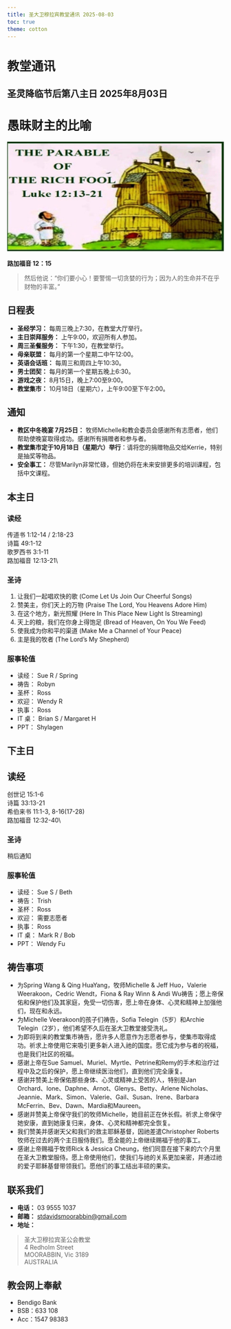 ```yaml
---
title: 圣大卫穆拉宾教堂通讯 2025-08-03
toc: true
theme: cotton
---
```




# 教堂通讯



## 圣灵降临节后第八主日 2025年8月03日

# 愚昧财主的比喻

![愚昧财主的比喻](./img/img20250803.jpg)

**路加福音 12：15**
> 然后他说：“你们要小心！要警惕一切贪婪的行为；因为人的生命并不在乎财物的丰富。”

## 日程表

* **圣经学习：** 每周三晚上7:30，在教堂大厅举行。
* **主日崇拜服务：** 上午9:00，欢迎所有人参加。
* **周三圣餐服务：** 下午1:30，在教堂举行。
* **母亲联盟：** 每月的第一个星期二中午12:00。
* **英语会话班：** 每周三和周四上午10:30。
* **男士团契：** 每月的第一个星期五晚上6:30。
* **游戏之夜：** 8月15日，晚上7:00至9:00。
* **教堂集市：** 10月18日（星期六），上午9:00至下午2:00。



## 通知

* **教区中冬晚宴 7月25日：** 牧师Michelle和教会委员会感谢所有志愿者，他们帮助使晚宴取得成功。感谢所有捐赠者和参与者。
* **教堂集市定于10月18日（星期六）举行**：请将您的捐赠物品交给Kerrie，特别是抽奖等物品。
* **安全事工：** 尽管Marilyn非常忙碌，但她仍将在未来安排更多的培训课程，包括中文课程。

## 本主日

### 读经

传道书 1:12-14 / 2:18-23\
诗篇 49:1-12\
歌罗西书 3:1-11\
路加福音 12:13-21\

### 圣诗

1. 让我们一起唱欢快的歌 (Come Let Us Join Our Cheerful Songs)
2. 赞美主，你们天上的万物 (Praise The Lord, You Heavens Adore Him)
3. 在这个地方，新光照耀 (Here In This Place New Light Is Streaming)
4. 天上的粮，我们在你身上得饱足 (Bread of Heaven, On You We Feed)
5. 使我成为你和平的渠道 (Make Me a Channel of Your Peace)
6. 主是我的牧者 (The Lord’s My Shepherd)

### 服事轮值

* 读经： Sue R / Spring
* 祷告： Robyn
* 圣杯： Ross
* 欢迎： Wendy R
* 执事： Ross
* IT 桌： Brian S / Margaret H
* PPT： Shylagen

## 下主日

## 读经

创世记 15:1-6\
诗篇 33:13-21\
希伯来书 11:1-3, 8-16(17-28)\
路加福音 12:32-40\

### 圣诗

稍后通知

### 服事轮值

* 读经： Sue S / Beth
* 祷告： Trish
* 圣杯： Ross
* 欢迎： 需要志愿者
* 执事： Ross
* IT 桌： Mark R / Bob
* PPT： Wendy Fu

## 祷告事项

* 为Spring Wang \& Qing HuaYang，牧师Michelle \& Jeff Huo，Valerie Weerakoon，Cedric Wendt，Fiona \& Ray Winn \& Andi Wu祷告；愿上帝保佑和保护他们及其家庭，免受一切伤害，愿上帝在身体、心灵和精神上加强他们，现在和永远。
* 为Michelle Veerakoon的孩子们祷告，Sofia Telegin（5岁）和Archie Telegin（2岁），他们希望不久后在圣大卫教堂接受洗礼。
* 为即将到来的教堂集市祷告，愿许多人愿意作为志愿者参与，使集市取得成功。祈求上帝使用它来吸引更多新人进入祂的国度。愿它成为参与者的祝福，也是我们社区的祝福。
* 感谢上帝在Sue Samuel、Muriel、Myrtle、Petrine和Remy的手术和治疗过程中及之后的保护，愿上帝继续医治他们，直到他们完全康复。
* 感谢并赞美上帝保佑那些身体、心灵或精神上受苦的人，特别是Jan Orchard、Ione、Daphne、Arnot、Glenys、Betty、Arlene Nicholas、Jeannie、Mark、Simon、Valerie、Gail、Susan、Irene、Barbara McFerrin、Bev、Dawn、Mardia和Maureen。
* 感谢并赞美上帝保守我们的牧师Michelle，她目前正在休长假。祈求上帝保守她安康，直到她康复归来，身体、心灵和精神都完全恢复。
* 我们赞美并感谢天父和我们的救主耶稣基督，因祂差遣Christopher Roberts牧师在过去的两个主日服侍我们。愿全能的上帝继续赐福于他的事工。
* 感谢上帝赐福于牧师Rick \& Jessica Cheung，他们同意在接下来的六个月里在圣大卫教堂服侍。愿上帝使用他们，使我们与祂的关系更加亲密，并通过祂的爱子耶稣基督带领我们。愿他们的事工结出丰硕的果实。



## 联系我们

* **电话：** 03 9555 1037
* **邮箱：** stdavidsmoorabbin@gmail.com
* **地址：**

> 圣大卫穆拉宾圣公会教堂\
> 4 Redholm Street\
> MOORABBIN, Vic 3189\
> AUSTRALIA

## 教会网上奉献

* Bendigo Bank
* BSB：633 108
* Acc：1547 98383

